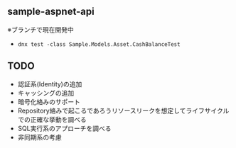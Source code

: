 sample-aspnet-api
----

※ブランチで現在開発中

- `dnx test -class Sample.Models.Asset.CashBalanceTest`

## TODO

- 認証系(Identity)の追加
- キャッシングの追加
- 暗号化絡みのサポート
- Repository絡みで起こるであろうリソースリークを想定してライフサイクルでの正確な挙動を調べる
- SQL実行系のアプローチを調べる
- 非同期系の考慮
